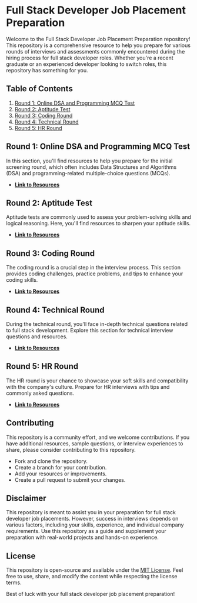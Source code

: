 

# Full Stack Developer Job Placement Preparation

Welcome to the Full Stack Developer Job Placement Preparation repository! This repository is a comprehensive resource to help you prepare for various rounds of interviews and assessments commonly encountered during the hiring process for full stack developer roles. Whether you're a recent graduate or an experienced developer looking to switch roles, this repository has something for you.

## Table of Contents

1. [Round 1: Online DSA and Programming MCQ Test](#round-1-online-dsa-and-programming-mcq-test)
2. [Round 2: Aptitude Test](#round-2-aptitude-test)
3. [Round 3: Coding Round](#round-3-coding-round)
4. [Round 4: Technical Round](#round-4-technical-round)
5. [Round 5: HR Round](#round-5-hr-round)

## Round 1: Online DSA and Programming MCQ Test

In this section, you'll find resources to help you prepare for the initial screening round, which often includes Data Structures and Algorithms (DSA) and programming-related multiple-choice questions (MCQs).

- [**Link to Resources**](/round-1)

## Round 2: Aptitude Test

Aptitude tests are commonly used to assess your problem-solving skills and logical reasoning. Here, you'll find resources to sharpen your aptitude skills.

- [**Link to Resources**](/round-2)

## Round 3: Coding Round

The coding round is a crucial step in the interview process. This section provides coding challenges, practice problems, and tips to enhance your coding skills.

- [**Link to Resources**](/round-3)

## Round 4: Technical Round

During the technical round, you'll face in-depth technical questions related to full stack development. Explore this section for technical interview questions and resources.

- [**Link to Resources**](/round-4)

## Round 5: HR Round

The HR round is your chance to showcase your soft skills and compatibility with the company's culture. Prepare for HR interviews with tips and commonly asked questions.

- [**Link to Resources**](/round-5)

## Contributing

This repository is a community effort, and we welcome contributions. If you have additional resources, sample questions, or interview experiences to share, please consider contributing to this repository.

- Fork and clone the repository.
- Create a branch for your contribution.
- Add your resources or improvements.
- Create a pull request to submit your changes.

## Disclaimer

This repository is meant to assist you in your preparation for full stack developer job placements. However, success in interviews depends on various factors, including your skills, experience, and individual company requirements. Use this repository as a guide and supplement your preparation with real-world projects and hands-on experience.

## License

This repository is open-source and available under the [MIT License](LICENSE). Feel free to use, share, and modify the content while respecting the license terms.

Best of luck with your full stack developer job placement preparation!
